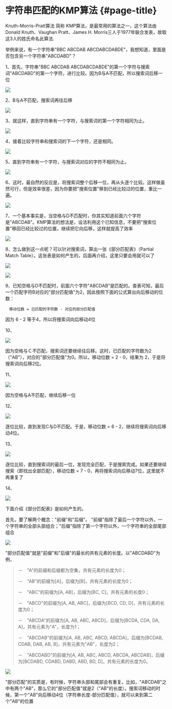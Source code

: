 # 字符串匹配的KMP算法 {#page-title}

Knuth-Morris-Pratt算法 简称 KMP算法，是最常用的算法之一，这个算法由Donald Knuth、Vaughan Pratt、James H. Morris三人于1977年联合发表，故取这3人的姓氏命名此算法.

举例来说，有一个字符串"BBC ABCDAB ABCDABCDABDE"，我想知道，里面是否包含另一个字符串"ABCDABD"？

1、首先，字符串"BBC ABCDAB ABCDABCDABDE"的第一个字符与搜索词"ABCDABD"的第一个字符，进行比较。因为B与A不匹配，所以搜索词后移一位

![](http://image.beekka.com/blog/201305/bg2013050103.png)

2、B与A不匹配，搜索词再往后移

![](http://image.beekka.com/blog/201305/bg2013050104.png)

3、就这样，直到字符串有一个字符，与搜索词的第一个字符相同为止。

![](http://image.beekka.com/blog/201305/bg2013050105.png)

4、接着比较字符串和搜索词的下一个字符，还是相同。

![](http://image.beekka.com/blog/201305/bg2013050106.png)

5、直到字符串有一个字符，与搜索词对应的字符不相同为止。

![](http://image.beekka.com/blog/201305/bg2013050107.png)

6、这时，最自然的反应是，将搜索词整个后移一位，再从头逐个比较。这样做虽然可行，但是效率很差，因为你要把"搜索位置"移到已经比较过的位置，重比一遍。

![](http://image.beekka.com/blog/201305/bg2013050108.png)

7、一个基本事实是，当空格与D不匹配时，你其实知道前面六个字符是"ABCDAB"。KMP算法的想法是，设法利用这个已知信息，不要把"搜索位置"移回已经比较过的位置，继续把它向后移，这样就提高了效率

![](http://image.beekka.com/blog/201305/bg2013050107.png)

8、怎么做到这一点呢？可以针对搜索词，算出一张《部分匹配表》（Partial Match Table）。这张表是如何产生的，后面再介绍，这里只要会用就可以了

![](http://image.beekka.com/blog/201305/bg2013050109.png)

![](http://image.beekka.com/blog/201305/bg2013050107.png)

9、已知空格与D不匹配时，前面六个字符"ABCDAB"是匹配的。查表可知，最后一个匹配字符B对应的"部分匹配值"为2，因此按照下面的公式算出向后移动的位数：

```
　移动位数 = 已匹配的字符数 - 对应的部分匹配值
```

因为 6 - 2 等于4，所以将搜索词向后移动4位

10、

![](http://image.beekka.com/blog/201305/bg2013050110.png)

因为空格与Ｃ不匹配，搜索词还要继续往后移。这时，已匹配的字符数为2（"AB"），对应的"部分匹配值"为0。所以，移动位数 = 2 - 0，结果为 2，于是将搜索词向后移2位。

11、

![](http://image.beekka.com/blog/201305/bg2013050111.png)

因为空格与A不匹配，继续后移一位

12、

![](http://image.beekka.com/blog/201305/bg2013050112.png)

逐位比较，直到发现C与D不匹配。于是，移动位数 = 6 - 2，继续将搜索词向后移动4位。

13、

![](http://image.beekka.com/blog/201305/bg2013050113.png)

逐位比较，直到搜索词的最后一位，发现完全匹配，于是搜索完成。如果还要继续搜索（即找出全部匹配），移动位数 = 7 - 0，再将搜索词向后移动7位，这里就不再重复了

14、

![](http://image.beekka.com/blog/201305/bg2013050114.png)

下面介绍《部分匹配表》是如何产生的。

首先，要了解两个概念："前缀"和"后缀"。 "前缀"指除了最后一个字符以外，一个字符串的全部头部组合；"后缀"指除了第一个字符以外，一个字符串的全部尾部组合

![](http://image.beekka.com/blog/201305/bg2013050109.png)

"部分匹配值"就是"前缀"和"后缀"的最长的共有元素的长度。以"ABCDABD"为例，

> －　"A"的前缀和后缀都为空集，共有元素的长度为0；
>
> －　"AB"的前缀为\[A\]，后缀为\[B\]，共有元素的长度为0；
>
> －　"ABC"的前缀为\[A, AB\]，后缀为\[BC, C\]，共有元素的长度0；
>
> －　"ABCD"的前缀为\[A, AB, ABC\]，后缀为\[BCD, CD, D\]，共有元素的长度为0；
>
> －　"ABCDA"的前缀为\[A, AB, ABC, ABCD\]，后缀为\[BCDA, CDA, DA, A\]，共有元素为"A"，长度为1；
>
> －　"ABCDAB"的前缀为\[A, AB, ABC, ABCD, ABCDA\]，后缀为\[BCDAB, CDAB, DAB, AB, B\]，共有元素为"AB"，长度为2；
>
> －　"ABCDABD"的前缀为\[A, AB, ABC, ABCD, ABCDA, ABCDAB\]，后缀为\[BCDABD, CDABD, DABD, ABD, BD, D\]，共有元素的长度为0。

![](http://image.beekka.com/blog/201305/bg2013050112.png)

"部分匹配"的实质是，有时候，字符串头部和尾部会有重复。比如，"ABCDAB"之中有两个"AB"，那么它的"部分匹配值"就是2（"AB"的长度）。搜索词移动的时候，第一个"AB"向后移动4位（字符串长度-部分匹配值），就可以来到第二个"AB"的位置

